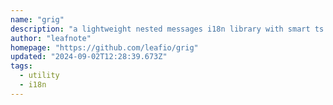 ```yaml
---
name: "grig"
description: "a lightweight nested messages i18n library with smart ts prompt can be used in react , vue , svelte , solid , etc..."
author: "leafnote"
homepage: "https://github.com/leafio/grig"
updated: "2024-09-02T12:28:39.673Z"
tags: 
  - utility
  - i18n
---
```

